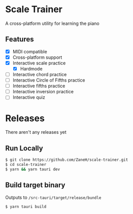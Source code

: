 # Scale Trainer

A cross-platform utility for learning the piano

## Features

- [x] MIDI compatible
- [x] Cross-platform support
- [x] Interactive scale practice
  - [x] Hardmode
- [ ] Interactive chord practice
- [ ] Interactive Circle of Fifths practice
- [ ] Interactive fifths practice
- [ ] Interactive inversion practice
- [ ] Interactive quiz

# Releases

There aren't any releases yet

## Run Locally

```bash
$ git clone https://github.com/ZaneH/scale-trainer.git
$ cd scale-trainer
$ yarn && yarn tauri dev
```

## Build target binary

Outputs to `/src-tauri/target/release/bundle`

```bash
$ yarn tauri build
```
